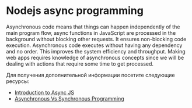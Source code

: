 # Nodejs async programming

Asynchronous code means that things can happen independently of the main program flow, async functions in JavaScript are processed in the background without blocking other requests. It ensures non-blocking code execution. Asynchronous code executes without having any dependency and no order. This improves the system efficiency and throughput. Making web apps requires knowledge of asynchronous concepts since we will be dealing with actions that require some time to get processed.

Для получения дополнительной информации посетите следующие ресурсы:

- [Introduction to Async JS](https://developer.mozilla.org/en-US/docs/Learn/JavaScript/Asynchronous/Introducing/)
- [Asynchronous Vs Synchronous Programming](https://www.youtube.com/watch?v=Kpn2ajSa92c)
